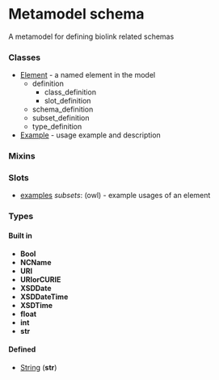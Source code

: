 # Metamodel schema


A metamodel for defining biolink related schemas

### Classes

 * [Element](Element.md) - a named element in the model
    * definition
       * class_definition
       * slot_definition
    * schema_definition
    * subset_definition
    * type_definition
 * [Example](Example.md) - usage example and description
### Mixins

### Slots

 * [examples](examples.md) *subsets*: (owl) - example usages of an element
### Types

#### Built in

 * **Bool**
 * **NCName**
 * **URI**
 * **URIorCURIE**
 * **XSDDate**
 * **XSDDateTime**
 * **XSDTime**
 * **float**
 * **int**
 * **str**
#### Defined

 * [String](String.md)  (**str**) 
